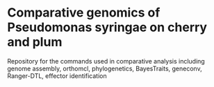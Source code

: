 Comparative genomics of Pseudomonas syringae on cherry and plum
===========
Repository for the commands used in comparative analysis including genome assembly, orthomcl, phylogenetics, BayesTraits, geneconv, Ranger-DTL, effector identification

